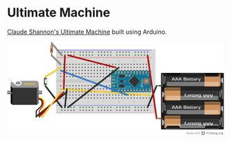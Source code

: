# Ultimate Machine

<a href="http://www.kk.org/thetechnium/archives/2008/03/the_unspeakable.php">Claude Shannon's Ultimate Machine</a> built using Arduino.

![](https://github.com/mrdcrowley/ultimate_machine/blob/master/fritzing%20schematics/ultimate_machine.png?raw=true)